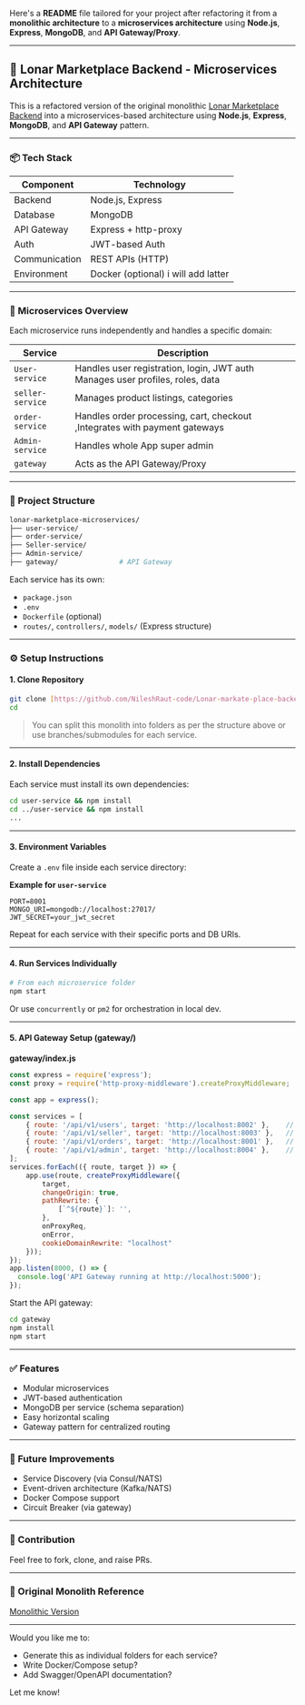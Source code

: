 Here's a **README** file tailored for your project after refactoring it from a **monolithic architecture** to a **microservices architecture** using **Node.js**, **Express**, **MongoDB**, and **API Gateway/Proxy**.

---

## 🏪 Lonar Marketplace Backend - Microservices Architecture

This is a refactored version of the original monolithic [Lonar Marketplace Backend](https://github.com/NileshRaut-code/Lonar-markate-place-backend) into a microservices-based architecture using **Node.js**, **Express**, **MongoDB**, and **API Gateway** pattern.

---

### 📦 Tech Stack

| Component     | Technology           |
| ------------- | -------------------- |
| Backend       | Node.js, Express     |
| Database      | MongoDB              |
| API Gateway   | Express + http-proxy |
| Auth          | JWT-based Auth       |
| Communication | REST APIs (HTTP)     |
| Environment   | Docker (optional) i will add latter   |

---

### 🧱 Microservices Overview

Each microservice runs independently and handles a specific domain:

| Service           | Description                                 |
| ----------------- | ------------------------------------------- |
| `User-service`    | Handles user registration, login, JWT auth Manages user profiles, roles, data     |
| `seller-service` | Manages product listings, categories        |
| `order-service`   | Handles order processing, cart, checkout ,Integrates with payment gateways     |
| `Admin-service`   | Handles whole App super admin  |
| `gateway`         | Acts as the API Gateway/Proxy               |

---

### 📁 Project Structure

```bash
lonar-marketplace-microservices/
├── user-service/
├── order-service/
├── Seller-service/
├── Admin-service/
├── gateway/               # API Gateway
```

Each service has its own:

* `package.json`
* `.env`
* `Dockerfile` (optional)
* `routes/`, `controllers/`, `models/` (Express structure)

---

### ⚙️ Setup Instructions

#### 1. Clone Repository

```bash
git clone [https://github.com/NileshRaut-code/Lonar-markate-place-backend](https://github.com/NileshRaut-code/Lonar_Backend_Microservices)
cd 
```

> You can split this monolith into folders as per the structure above or use branches/submodules for each service.

---

#### 2. Install Dependencies

Each service must install its own dependencies:

```bash
cd user-service && npm install
cd ../user-service && npm install
...
```

---

#### 3. Environment Variables

Create a `.env` file inside each service directory:

**Example for `user-service`**

```env
PORT=8001
MONGO_URI=mongodb://localhost:27017/
JWT_SECRET=your_jwt_secret
```

Repeat for each service with their specific ports and DB URIs.

---

#### 4. Run Services Individually

```bash
# From each microservice folder
npm start
```

Or use `concurrently` or `pm2` for orchestration in local dev.

---

#### 5. API Gateway Setup (gateway/)

**gateway/index.js**

```js
const express = require('express');
const proxy = require('http-proxy-middleware').createProxyMiddleware;

const app = express();

const services = [
    { route: '/api/v1/users', target: 'http://localhost:8002' },    // User Service
    { route: '/api/v1/seller', target: 'http://localhost:8003' },   // Seller Service
    { route: '/api/v1/orders', target: 'http://localhost:8001' },   // Order Service
    { route: '/api/v1/admin', target: 'http://localhost:8004' },    // Admin Service
];
services.forEach(({ route, target }) => {
    app.use(route, createProxyMiddleware({
        target,
        changeOrigin: true,
        pathRewrite: {
            [`^${route}`]: '',
        },
        onProxyReq,
        onError,
        cookieDomainRewrite: "localhost" 
    }));
});
app.listen(8000, () => {
  console.log('API Gateway running at http://localhost:5000');
});
```

Start the API gateway:

```bash
cd gateway
npm install
npm start
```

---

### ✅ Features

* Modular microservices
* JWT-based authentication
* MongoDB per service (schema separation)
* Easy horizontal scaling
* Gateway pattern for centralized routing

---

### 📘 Future Improvements

* Service Discovery (via Consul/NATS)
* Event-driven architecture (Kafka/NATS)
* Docker Compose support
*  Circuit Breaker (via gateway)

---

### 🙌 Contribution

Feel free to fork, clone, and raise PRs.

---

### 🔗 Original Monolith Reference

[Monolithic Version]([https://github.com/NileshRaut-code/Lonar-markate-place-backend](https://github.com/NileshRaut-code/Lonar_Backend_Microservices))

---

Would you like me to:

* Generate this as individual folders for each service?
* Write Docker/Compose setup?
* Add Swagger/OpenAPI documentation?

Let me know!
